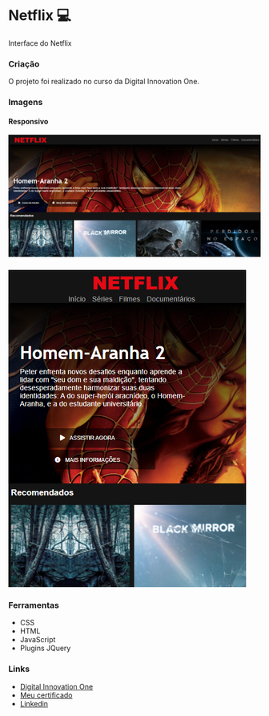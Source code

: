 # Netflix 💻

Interface do Netflix 
 
### Criação
 
O projeto foi realizado no curso da Digital Innovation One.

### Imagens

#### Responsivo

![Thumbnail:](https://github.com/suzanadossantos/netflix/blob/main/projeto/imagem1.png)

###

![Thumbnail:](https://github.com/suzanadossantos/netflix/blob/main/projeto/imagem2.png)

### Ferramentas
 
- CSS
- HTML
- JavaScript
- Plugins JQuery

### Links

- <a href= "https://www.dio.me/">Digital Innovation One</a>
- <a href= "https://certificates.digitalinnovation.one/3A635301">Meu certificado</a>
- <a href= "https://www.linkedin.com/in/suzana-dos-santos-dev/">Linkedin</a>
